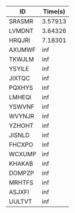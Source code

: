 |ID|Time(s)|
|-|-|
|SRASMR|3.57913|
|LVMDNT|3.64326|
|HRQJRI|7.18301|
|AXUMWF|inf|
|TKWJLM|inf|
|YSYILE|inf|
|JIXTQC|inf|
|PQXHYS|inf|
|LMHEQI|inf|
|YSWVNF|inf|
|WVYNJR|inf|
|YZHOHT|inf|
|JISNLD|inf|
|FHCXPO|inf|
|WCXUMP|inf|
|KHAKAB|inf|
|DOMPZP|inf|
|MRHTFS|inf|
|ASJXFI|inf|
|UULTVT|inf|
